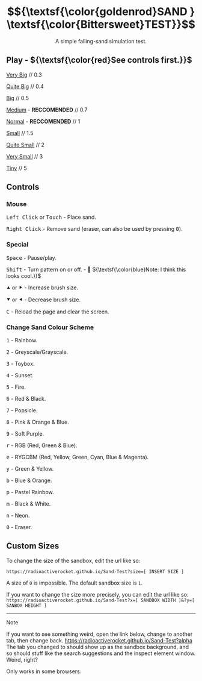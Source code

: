 # $${\textsf{\color{goldenrod}SAND } \textsf{\color{Bittersweet}TEST}}$$
<p align="center">A simple falling-sand simulation test.</p>

## Play - ${\textsf{\color{red}See controls first.}}$
[Very Big](https://radioactiverocket.github.io/Sand-Test/?size=0.3&brush=50) // 0.3

[Quite Big](https://radioactiverocket.github.io/Sand-Test/?size=0.4&brush=40) // 0.4

[Big](https://radioactiverocket.github.io/Sand-Test/?size=0.5&brush=30) // 0.5

[Medium](https://radioactiverocket.github.io/Sand-Test/?size=0.7&brush=25) - **RECCOMENDED** // 0.7

[Normal](https://radioactiverocket.github.io/Sand-Test/?size=1) - **RECCOMENDED** // 1

[Small](https://radioactiverocket.github.io/Sand-Test/?size=1.5) // 1.5

[Quite Small](https://radioactiverocket.github.io/Sand-Test/?size=2&brush=15) // 2

[Very Small](https://radioactiverocket.github.io/Sand-Test/?size=3&brush=10) // 3

[Tiny](https://radioactiverocket.github.io/Sand-Test/?size=5&brush=3) // 5

## Controls
### Mouse

<kbd>Left Click</kbd> or <kbd>Touch</kbd> - Place sand.

<kbd>Right Click</kbd> - Remove sand (eraser, can also be used by pressing <kbd>0</kbd>).

### Special

<kbd>Space</kbd> - Pause/play.

<kbd>Shift</kbd> - Turn pattern on or off. - 🔵
${\textsf{\color{blue}Note: I think this looks cool.}}$

<kbd>⯅</kbd> or <kbd>⯈</kbd> - Increase brush size.

<kbd>⯆</kbd> or <kbd>⯇</kbd> - Decrease brush size.

<kbd>C</kbd> - Reload the page and clear the screen.

### Change Sand Colour Scheme
<kbd>1</kbd> - Rainbow.

<kbd>2</kbd> - Greyscale/Grayscale.

<kbd>3</kbd> - Toybox.

<kbd>4</kbd> - Sunset.

<kbd>5</kbd> - Fire.

<kbd>6</kbd> - Red & Black.

<kbd>7</kbd> - Popsicle.

<kbd>8</kbd> - Pink & Orange & Blue.

<kbd>9</kbd> - Soft Purple.

<kbd>r</kbd> - RGB (Red, Green & Blue).

<kbd>e</kbd> - RYGCBM (Red, Yellow, Green, Cyan, Blue & Magenta).

<kbd>y</kbd> - Green & Yellow.

<kbd>b</kbd> - Blue & Orange.

<kbd>p</kbd> - Pastel Rainbow.

<kbd>m</kbd> - Black & White.

<kbd>n</kbd> - Neon.

<kbd>0</kbd> - Eraser.

 ## Custom Sizes
 To change the size of the sandbox, edit the url like so:
 
 `https://radioactiverocket.github.io/Sand-Test?size=[ INSERT SIZE ]`
 
 A size of `0` is impossible.
 The default sandbox size is `1`.
 
 If you want to change the size more precisely, you can edit the url like so: 
 `https://radioactiverocket.github.io/Sand-Test?x=[ SANDBOX WIDTH ]&?y=[ SANBOX HEIGHT ]`

<hr>

> [!NOTE]
> If you want to see something weird, open the link below, change to another tab, then change back.
> https://radioactiverocket.github.io/Sand-Test?alpha
> The tab you changed to should show up as the sandbox background, and so should stuff like the search suggestions and the inspect element window.
> Weird, right?
>
> Only works in some browsers.

